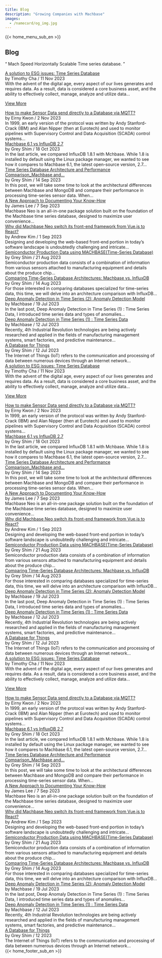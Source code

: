 ```yaml
---
title: Blog
description: "Growing Companies with Machbase"
images:
  - /namecard/og_img.jpg
---
```


<head>
  <link rel="stylesheet" type="text/css" href="../css/common.css" />
  <link rel="stylesheet" type="text/css" href="../css/style.css" />
</head>
<body>
  {{< home_menu_sub_en >}}
  <section class="pricing_section0 section0">
    <div>
      <h2 class="sub_page_title">Blog</h2>
      <p class="sub_page_titletext">
        “ Mach Speed Horizontally Scalable Time series database. ”
      </p>
    </div>
  </section>
  <div class="tech-inner">
    <section>
      <div class="blog-pc">
        <div class="blog-first-wraper">
          <div class="blog-text-wraper">
            <div class="tech-first-link-wrap">
              <a class="blog-link" href="/home/blog/blog11"
                >A solution to ESG issues: Time Series Database
              </a>
              <div class="blog-date">
                <div>
                  <span>by Timothy Cha / 11 Nov 2023</span>
                </div>
              </div>
              <div class="blog-first-div">
                With the advent of the digital age, every aspect of our lives
                generates and requires data. As a result, data is considered a
                core business asset, and the ability to effectively collect,
                manage, analyze and utilize data...
              </div>
              <div class="blog_usecase_more_box">
                <p class="blog_usecase_more_wrap">
                  <span>
                    <a class="blog_usecase_more" href="/home/blog/blog11"
                      >View More
                    </a>
                  </span>
                </p>
              </div>
            </div>
          </div>
          <div class="blog-first-img-wrap">
            <a href="/home/blog/blog11"
              ><img class="blog-img" src="../img/blog11-1.png" alt=""
            /></a>
          </div>
        </div>
        <div class="blog-wraper">
          <div class="tech-link-wrap">
            <div class="blog-img-wrap">
              <a href="/home/blog/blog10"
                ><img
                  class="blog-img blog-margin-bottom"
                  src="../img/blog10-1.jpg"
                  alt=""
              /></a>
            </div>
            <a class="tech-link" href="/home/blog/blog10"
              >How to make Sensor Data send directly to a Database via MQTT?</a
            >
            <div class="blog-date">
              <div>
                <span>by Eirny Kwon / 2 Nov 2023</span>
              </div>
            </div>
            <div class="tech-link-wrap-sub">
              In 1999, an early version of the protocol was written by Andy
              Stanford-Crack (IBM) and Alan Nipper (then at Eurotech) and used
              to monitor pipelines with Supervisory Control and Data Acquisition
              (SCADA) control systems...
            </div>
          </div>
          <div class="tech-link-wrap">
            <div class="blog-img-wrap">
              <a href="/home/blog/blog9"
                ><img
                  class="blog-img blog-margin-bottom"
                  src="../img/blog9-1.webp"
                  alt=""
              /></a>
            </div>
            <a class="tech-link" href="/home/blog/blog9"
              >Machbase 6.1 vs InfluxDB 2.7</a
            >
            <div class="blog-date">
              <div>
                <span>by Grey Shim / 18 Oct 2023</span>
              </div>
            </div>
            <div class="tech-link-wrap-sub">
              In the last article, we compared InfluxDB 1.8.1 with Mchbase.
              While 1.8 is installed by default using the Linux package manager,
              we wanted to see how it compares to Machbase 6.1, the latest
              open-source version, 2.7...
            </div>
          </div>
          <div class="tech-link-wrap">
            <div class="blog-img-wrap">
              <a href="/home/blog/blog8"
                ><img
                  class="blog-img blog-margin-bottom"
                  src="../img/blog8-1.webp"
                  alt=""
              /></a>
            </div>
            <a class="tech-link" href="/home/blog/blog8"
              >Time Series Database Architecture and Performance
              Comparison_Machbase and...</a
            >
            <div class="blog-date">
              <div>
                <span>by Grey Shim / 14 Sep 2023</span>
              </div>
            </div>
            <div class="tech-link-wrap-sub">
              In this post, we will take some time to look at the architectural
              differences between Machbase and MongoDB and compare their
              performance in processing time-series sensor data. When...
            </div>
          </div>
        </div>
        <div class="blog-wraper">
          <div class="tech-link-wrap">
            <div class="blog-img-wrap">
              <a href="/home/blog/blog1"
                ><img
                  class="blog-img blog-margin-bottom"
                  src="../img/neo-worksheet-1.png"
                  alt=""
              /></a>
            </div>
            <a class="tech-link" href="/home/blog/blog1"
              >A New Approach to Documenting Your Know-How</a
            >
            <div class="blog-date">
              <div>
                <span>by James Lee / 7 Sep 2023</span>
              </div>
            </div>
            <div class="tech-link-wrap-sub">
              Machbase Neo is an all-in-one package solution built on the
              foundation of the Machbase time series database, designed to
              maximize user convenience...
            </div>
          </div>
          <div class="tech-link-wrap">
            <div class="blog-img-wrap">
              <a href="/home/blog/blog2"
                ><img
                  class="blog-img blog-margin-bottom"
                  src="../img/neo-first-02.png"
                  alt=""
              /></a>
            </div>
            <a class="tech-link" href="/home/blog/blog2"
              >Why did Machbase Neo switch its front-end framework from Vue.js
              to React?</a
            >
            <div class="blog-date">
              <div>
                <span>by Andrew Kim / 1 Sep 2023</span>
              </div>
            </div>
            <div class="tech-link-wrap-sub">
              Designing and developing the web-based front-end portion in
              today’s software landscape is undoubtedly challenging and
              intricate...
            </div>
          </div>
          <div class="tech-link-wrap">
            <div class="blog-img-wrap">
              <a href="/home/blog/blog3"
                ><img
                  class="blog-img blog-margin-bottom"
                  src="../img/manage_1.jpg"
                  alt=""
              /></a>
            </div>
            <a class="tech-link" href="/home/blog/blog3"
              >Semiconductor Production Data using MACHBASE(Time-Series
              Database)</a
            >
            <div class="blog-date">
              <div>
                <span>by Grey Shim / 21 Aug 2023</span>
              </div>
            </div>
            <div class="tech-link-wrap-sub">
              Semiconductor production data consists of a combination of
              information from various sensors attached to manufacturing
              equipment and details about the produce chip...
            </div>
          </div>
        </div>
        <div class="blog-wraper">
          <div class="tech-link-wrap">
            <div class="blog-img-wrap">
              <a href="/home/blog/blog4"
                ><img
                  class="blog-img blog-margin-bottom"
                  src="../img/compare.png"
                  alt=""
              /></a>
            </div>
            <a class="tech-link" href="/home/blog/blog4"
              >Comparing Time-Series Database Architectures: Machbase vs.
              InfluxDB</a
            >
            <div class="blog-date">
              <div>
                <span>by Grey Shim / 14 Aug 2023</span>
              </div>
            </div>
            <div class="tech-link-wrap-sub">
              For those interested in comparing databases specialized for
              time-series data, this time, we will delve into an architecture
              comparison with InfluxDB...
            </div>
          </div>
          <div class="tech-link-wrap">
            <div class="blog-img-wrap">
              <a href="/home/blog/blog5"
                ><img
                  class="blog-img blog-margin-bottom"
                  src="../img/anomaly_1.png"
                  alt=""
              /></a>
            </div>
            <a class="tech-link" href="/home/blog/blog5"
              >Deep Anomaly Detection in Time Series (2): Anomaly Detection
              Model</a
            >
            <div class="blog-date">
              <div>
                <span>by Machbase / 19 Jul 2023</span>
              </div>
            </div>
            <div class="tech-link-wrap-sub">
              In the last post, Deep Anomaly Detection in Time Series (1) : Time
              Series Data, I introduced time series data and types of
              anomalies...
            </div>
          </div>
          <div class="tech-link-wrap">
            <div class="blog-img-wrap">
              <a href="/home/blog/blog6"
                ><img
                  class="blog-img blog-margin-bottom"
                  src="../img/anomaly-1.png"
                  alt=""
              /></a>
            </div>
            <a class="tech-link" href="/home/blog/blog6"
              >Deep Anomaly Detection in Time Series (1) : Time Series Data</a
            >
            <div class="blog-date">
              <div>
                <span>by Machbase / 12 Jul 2023</span>
              </div>
            </div>
            <div class="tech-link-wrap-sub">
              Recently, 4th Industrial Revolution technologies are being
              actively researched and applied in the fields of manufacturing
              management systems, smart factories, and predictive maintenance...
            </div>
          </div>
        </div>
        <div class="blog-wraper">
          <div class="tech-link-wrap">
            <div class="blog-img-wrap">
              <a href="/home/blog/blog7"
                ><img
                  class="blog-img blog-margin-bottom"
                  src="../img/database-1.jpg"
                  alt=""
              /></a>
            </div>
            <a class="tech-link" href="/home/blog/blog7"
              >A Database for Things</a
            >
            <div class="blog-date">
              <div>
                <span>by Grey Shim / 12 Jul 2023</span>
              </div>
            </div>
            <div class="tech-link-wrap-sub">
              The Internet of Things (IoT) refers to the communication and
              processing of data between numerous devices through an Internet
              network...
            </div>
          </div>
        </div>
      </div>
      <div class="blog-tablet">
        <div class="blog-first-wraper">
          <div class="blog-text-wraper">
            <div class="tech-first-link-wrap">
              <a class="blog-link" href="/home/blog/blog11">
                A solution to ESG issues: Time Series Database</a
              >
              <div class="blog-date">
                <div>
                  <span>by Timothy Cha / 11 Nov 2023</span>
                </div>
              </div>
              <div class="blog-first-div">
                With the advent of the digital age, every aspect of our lives
                generates and requires data. As a result, data is considered a
                core business asset, and the ability to effectively collect,
                manage, analyze and utilize data...
              </div>
              <div class="blog_usecase_more_box">
                <p class="blog_usecase_more_wrap">
                  <span>
                    <a class="blog_usecase_more" href="/home/blog/blog11"
                      >View More
                    </a>
                  </span>
                </p>
              </div>
            </div>
          </div>
          <div class="blog-first-img-wrap">
            <a href="/home/blog/blog11"
              ><img class="blog-img" src="../img/blog11-1.png" alt=""
            /></a>
          </div>
        </div>
        <div class="blog-wraper">
          <div class="tech-link-wrap">
            <div class="blog-img-wrap">
              <a href="/home/blog/blog10"
                ><img
                  class="blog-img blog-margin-bottom"
                  src="../img/blog10-1.jpg"
                  alt=""
              /></a>
            </div>
            <a class="tech-link" href="/home/blog/blog10"
              >How to make Sensor Data send directly to a Database via MQTT?</a
            >
            <div class="blog-date">
              <div>
                <span>by Eirny Kwon / 2 Nov 2023</span>
              </div>
            </div>
            <div class="tech-link-wrap-sub">
              In 1999, an early version of the protocol was written by Andy
              Stanford-Crack (IBM) and Alan Nipper (then at Eurotech) and used
              to monitor pipelines with Supervisory Control and Data Acquisition
              (SCADA) control systems...
            </div>
          </div>
          <div class="tech-link-wrap">
            <div class="blog-img-wrap">
              <a href="/home/blog/blog9"
                ><img
                  class="blog-img blog-margin-bottom"
                  src="../img/blog9-1.webp"
                  alt=""
              /></a>
            </div>
            <a class="tech-link" href="/home/blog/blog9"
              >Machbase 6.1 vs InfluxDB 2.7</a
            >
            <div class="blog-date">
              <div>
                <span>by Grey Shim / 18 Oct 2023</span>
              </div>
            </div>
            <div class="tech-link-wrap-sub">
              In the last article, we compared InfluxDB 1.8.1 with Mchbase.
              While 1.8 is installed by default using the Linux package manager,
              we wanted to see how it compares to Machbase 6.1, the latest
              open-source version, 2.7...
            </div>
          </div>
        </div>
        <div class="blog-wraper">
          <div class="tech-link-wrap">
            <div class="blog-img-wrap">
              <a href="/home/blog/blog8"
                ><img
                  class="blog-img blog-margin-bottom"
                  src="../img/blog8-1.webp"
                  alt=""
              /></a>
            </div>
            <a class="tech-link" href="/home/blog/blog8"
              >Time Series Database Architecture and Performance
              Comparison_Machbase and...</a
            >
            <div class="blog-date">
              <div>
                <span>by Grey Shim / 14 Sep 2023</span>
              </div>
            </div>
            <div class="tech-link-wrap-sub">
              In this post, we will take some time to look at the architectural
              differences between Machbase and MongoDB and compare their
              performance in processing time-series sensor data. When...
            </div>
          </div>
          <div class="tech-link-wrap">
            <div class="blog-img-wrap">
              <a href="/home/blog/blog1"
                ><img
                  class="blog-img blog-margin-bottom"
                  src="../img/neo-worksheet-1.png"
                  alt=""
              /></a>
            </div>
            <a class="tech-link" href="/home/blog/blog1"
              >A New Approach to Documenting Your Know-How</a
            >
            <div class="blog-date">
              <div>
                <span>by James Lee / 7 Sep 2023</span>
              </div>
            </div>
            <div class="tech-link-wrap-sub">
              Machbase Neo is an all-in-one package solution built on the
              foundation of the Machbase time series database, designed to
              maximize user convenience...
            </div>
          </div>
        </div>
        <div class="blog-wraper">
           <div class="tech-link-wrap">
            <div class="blog-img-wrap">
              <a href="/home/blog/blog2"
                ><img
                  class="blog-img blog-margin-bottom"
                  src="../img/neo-first-02.png"
                  alt=""
              /></a>
            </div>
            <a class="tech-link" href="/home/blog/blog2"
              >Why did Machbase Neo switch its front-end framework from Vue.js
              to React?</a
            >
            <div class="blog-date">
              <div>
                <span>by Andrew Kim / 1 Sep 2023</span>
              </div>
            </div>
            <div class="tech-link-wrap-sub">
              Designing and developing the web-based front-end portion in
              today’s software landscape is undoubtedly challenging and
              intricate...
            </div>
          </div>
          <div class="tech-link-wrap">
            <div class="blog-img-wrap">
              <a href="/home/blog/blog3"
                ><img
                  class="blog-img blog-margin-bottom"
                  src="../img/manage_1.jpg"
                  alt=""
              /></a>
            </div>
            <a class="tech-link" href="/home/blog/blog3"
              >Semiconductor Production Data using MACHBASE(Time-Series
              Database)</a
            >
            <div class="blog-date">
              <div>
                <span>by Grey Shim / 21 Aug 2023</span>
              </div>
            </div>
            <div class="tech-link-wrap-sub">
              Semiconductor production data consists of a combination of
              information from various sensors attached to manufacturing
              equipment and details about the produce chip...
            </div>
          </div>
        </div>
        <div class="blog-wraper">
        <div class="tech-link-wrap">
            <div class="blog-img-wrap">
              <a href="/home/blog/blog4"
                ><img
                  class="blog-img blog-margin-bottom"
                  src="../img/compare.png"
                  alt=""
              /></a>
            </div>
            <a class="tech-link" href="/home/blog/blog4"
              >Comparing Time-Series Database Architectures: Machbase vs.
              InfluxDB</a
            >
            <div class="blog-date">
              <div>
                <span>by Grey Shim / 14 Aug 2023</span>
              </div>
            </div>
            <div class="tech-link-wrap-sub">
              For those interested in comparing databases specialized for
              time-series data, this time, we will delve into an architecture
              comparison with InfluxDB...
            </div>
          </div>
          <div class="tech-link-wrap">
            <div class="blog-img-wrap">
              <a href="/home/blog/blog5"
                ><img
                  class="blog-img blog-margin-bottom"
                  src="../img/anomaly_1.png"
                  alt=""
              /></a>
            </div>
            <a class="tech-link" href="/home/blog/blog5"
              >Deep Anomaly Detection in Time Series (2): Anomaly Detection
              Model</a
            >
            <div class="blog-date">
              <div>
                <span>by Machbase / 19 Jul 2023</span>
              </div>
            </div>
            <div class="tech-link-wrap-sub">
              In the last post, Deep Anomaly Detection in Time Series (1) : Time
              Series Data, I introduced time series data and types of
              anomalies...
            </div>
          </div>
        </div>
        <div class="blog-wraper">
        <div class="tech-link-wrap">
            <div class="blog-img-wrap">
              <a href="/home/blog/blog6"
                ><img
                  class="blog-img blog-margin-bottom"
                  src="../img/anomaly-1.png"
                  alt=""
              /></a>
            </div>
            <a class="tech-link" href="/home/blog/blog6"
              >Deep Anomaly Detection in Time Series (1) : Time Series Data</a
            >
            <div class="blog-date">
              <div>
                <span>by Machbase / 12 Jul 2023</span>
              </div>
            </div>
            <div class="tech-link-wrap-sub">
              Recently, 4th Industrial Revolution technologies are being
              actively researched and applied in the fields of manufacturing
              management systems, smart factories, and predictive maintenance...
            </div>
          </div>
          <div class="tech-link-wrap">
            <div class="blog-img-wrap">
              <a href="/home/blog/blog7"
                ><img
                  class="blog-img blog-margin-bottom"
                  src="../img/database-1.jpg"
                  alt=""
              /></a>
            </div>
            <a class="tech-link" href="/home/blog/blog7"
              >A Database for Things</a
            >
            <div class="blog-date">
              <div>
                <span>by Grey Shim / 12 Jul 2023</span>
              </div>
            </div>
            <div class="tech-link-wrap-sub">
              The Internet of Things (IoT) refers to the communication and
              processing of data between numerous devices through an Internet
              network...
            </div>
          </div>
        </div>
      </div>
      <div class="blog-mobile">
        <div class="blog-first-wraper">
          <div class="blog-first-img-wrap">
            <a href="/home/blog/blog11"
              ><img class="blog-img" src="../img/blog11-1.png" alt=""
            /></a>
          </div>
          <div class="blog-text-wraper">
            <div class="tech-first-link-wrap">
              <a class="blog-link" href="/home/blog/blog11">
                A solution to ESG issues: Time Series Database</a
              >
              <div class="blog-date">
                <div>
                  <span>by Timothy Cha / 11 Nov 2023</span>
                </div>
              </div>
              <div class="blog-first-div">
                With the advent of the digital age, every aspect of our lives
                generates and requires data. As a result, data is considered a
                core business asset, and the ability to effectively collect,
                manage, analyze and utilize data...
              </div>
              <div class="blog_usecase_more_box">
                <p class="blog_usecase_more_wrap">
                  <span>
                    <a class="blog_usecase_more" href="/home/blog/blog10"
                      >View More <ArrowSvg
                    /></a>
                  </span>
                </p>
              </div>
            </div>
          </div>
        </div>
          <div class="blog-wraper">
          <div class="tech-link-wrap">
            <div class="blog-img-wrap">
              <a href="/home/blog/blog10"
                ><img
                  class="blog-img blog-margin-bottom"
                  src="../img/blog10-1.jpg"
                  alt=""
              /></a>
            </div>
            <a class="tech-link" href="/home/blog/blog10"
              >How to make Sensor Data send directly to a Database via MQTT?</a
            >
            <div class="blog-date">
              <div>
                <span>by Eirny Kwon / 2 Nov 2023</span>
              </div>
            </div>
            <div class="tech-link-wrap-sub">
               In 1999, an early version of the protocol was written by Andy
                Stanford-Crack (IBM) and Alan Nipper (then at Eurotech) and used
                to monitor pipelines with Supervisory Control and Data
                Acquisition (SCADA) control systems...
            </div>
          </div>
        </div>
        <div class="blog-wraper">
          <div class="tech-link-wrap">
            <div class="blog-img-wrap">
              <a href="/home/blog/blog9"
                ><img
                  class="blog-img blog-margin-bottom"
                  src="../img/blog9-1.webp"
                  alt=""
              /></a>
            </div>
            <a class="tech-link" href="/home/blog/blog9"
              >Machbase 6.1 vs InfluxDB 2.7</a
            >
            <div class="blog-date">
              <div>
                <span>by Grey Shim / 18 Oct 2023</span>
              </div>
            </div>
            <div class="tech-link-wrap-sub">
              In the last article, we compared InfluxDB 1.8.1 with Mchbase.
              While 1.8 is installed by default using the Linux package manager,
              we wanted to see how it compares to Machbase 6.1, the latest
              open-source version, 2.7...
            </div>
          </div>
        </div>
        <div class="blog-wraper">
          <div class="tech-link-wrap">
            <div class="blog-img-wrap">
              <a href="/home/blog/blog8"
                ><img
                  class="blog-img blog-margin-bottom"
                  src="../img/blog8-1.webp"
                  alt=""
              /></a>
            </div>
            <a class="tech-link" href="/home/blog/blog8"
              >Time Series Database Architecture and Performance
              Comparison_Machbase and...</a
            >
            <div class="blog-date">
              <div>
                <span>by Grey Shim / 14 Sep 2023</span>
              </div>
            </div>
            <div class="tech-link-wrap-sub">
              In this post, we will take some time to look at the architectural
              differences between Machbase and MongoDB and compare their
              performance in processing time-series sensor data. When...
            </div>
          </div>
        </div>
        <div class="blog-wraper">
          <div class="tech-link-wrap">
            <div class="blog-img-wrap">
              <a href="/home/blog/blog1"
                ><img
                  class="blog-img blog-margin-bottom"
                  src="../img/neo-worksheet-1.png"
                  alt=""
              /></a>
            </div>
            <a class="tech-link" href="/home/blog/blog2"
              >A New Approach to Documenting Your Know-How</a
            >
            <div class="blog-date">
              <div>
                <span>by James Lee / 7 Sep 2023</span>
              </div>
            </div>
            <div class="tech-link-wrap-sub">
              Machbase Neo is an all-in-one package solution built on the
              foundation of the Machbase time series database, designed to
              maximize user convenience...
            </div>
          </div>
        </div>
        <div class="blog-wraper">
          <div class="tech-link-wrap">
            <div class="blog-img-wrap">
              <a href="/home/blog/blog2"
                ><img
                  class="blog-img blog-margin-bottom"
                  src="../img/neo-first-02.png"
                  alt=""
              /></a>
            </div>
            <a class="tech-link" href="/home/blog/blog2"
              >Why did Machbase Neo switch its front-end framework from Vue.js
              to React?</a
            >
            <div class="blog-date">
              <div>
                <span>by Andrew Kim / 1 Sep 2023</span>
              </div>
            </div>
            <div class="tech-link-wrap-sub">
              Designing and developing the web-based front-end portion in
              today’s software landscape is undoubtedly challenging and
              intricate...
            </div>
          </div>
        </div>
        <div class="blog-wraper">
          <div class="tech-link-wrap">
            <div class="blog-img-wrap">
              <a href="/home/blog/blog3"
                ><img
                  class="blog-img blog-margin-bottom"
                  src="../img/manage_1.jpg"
                  alt=""
              /></a>
            </div>
            <a class="tech-link" href="/home/blog/blog3"
              >Semiconductor Production Data using MACHBASE(Time-Series
              Database)</a
            >
            <div class="blog-date">
              <div>
                <span>by Grey Shim / 21 Aug 2023</span>
              </div>
            </div>
            <div class="tech-link-wrap-sub">
              Semiconductor production data consists of a combination of
              information from various sensors attached to manufacturing
              equipment and details about the produce chip...
            </div>
          </div>
        </div>
        <div class="blog-wraper">
          <div class="tech-link-wrap">
            <div class="blog-img-wrap">
              <a href="/home/blog/blog4"
                ><img
                  class="blog-img blog-margin-bottom"
                  src="../img/compare.png"
                  alt=""
              /></a>
            </div>
            <a class="tech-link" href="/home/blog/blog4"
              >Comparing Time-Series Database Architectures: Machbase vs.
              InfluxDB</a
            >
            <div class="blog-date">
              <div>
                <span>by Grey Shim / 14 Aug 2023</span>
              </div>
            </div>
            <div class="tech-link-wrap-sub">
              For those interested in comparing databases specialized for
              time-series data, this time, we will delve into an architecture
              comparison with InfluxDB...
            </div>
          </div>
        </div>
        <div class="blog-wraper">
          <div class="tech-link-wrap">
            <div class="blog-img-wrap">
              <a href="/home/blog/blog5"
                ><img
                  class="blog-img blog-margin-bottom"
                  src="../img/anomaly_1.png"
                  alt=""
              /></a>
            </div>
            <a class="tech-link" href="/home/blog/blog5"
              >Deep Anomaly Detection in Time Series (2): Anomaly Detection
              Model</a
            >
            <div class="blog-date">
              <div>
                <span>by Machbase / 19 Jul 2023</span>
              </div>
            </div>
            <div class="tech-link-wrap-sub">
              In the last post, Deep Anomaly Detection in Time Series (1) : Time
              Series Data, I introduced time series data and types of
              anomalies...
            </div>
          </div>
        </div>
        <div class="blog-wraper">
          <div class="tech-link-wrap">
            <div class="blog-img-wrap">
              <a href="/home/blog/blog6"
                ><img
                  class="blog-img blog-margin-bottom"
                  src="../img/anomaly-1.png"
                  alt=""
              /></a>
            </div>
            <a class="tech-link" href="/home/blog/blog6"
              >Deep Anomaly Detection in Time Series (1) : Time Series Data</a
            >
            <div class="blog-date">
              <div>
                <span>by Machbase / 12 Jul 2023</span>
              </div>
            </div>
            <div class="tech-link-wrap-sub">
              Recently, 4th Industrial Revolution technologies are being
              actively researched and applied in the fields of manufacturing
              management systems, smart factories, and predictive maintenance...
            </div>
          </div>
        </div>
        <div class="blog-wraper">
          <div class="tech-link-wrap">
            <div class="blog-img-wrap">
              <a href="/home/blog/blog7"
                ><img
                  class="blog-img blog-margin-bottom"
                  src="../img/database-1.jpg"
                  alt=""
              /></a>
            </div>
            <a class="tech-link" href="/home/blog/blog7"
              >A Database for Things</a
            >
            <div class="blog-date">
              <div>
                <span>by Grey Shim / 12 2023</span>
              </div>
            </div>
            <div class="tech-link-wrap-sub">
              The Internet of Things (IoT) refers to the communication and
              processing of data between numerous devices through an Internet
              network...
            </div>
          </div>
        </div>
      </div>
    </section>
  </div>
</body>
{{< home_footer_sub_en >}}
